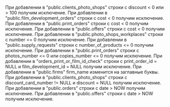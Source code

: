 При добавлении в "public.clients_photo_shops" строки с discount < 0 или > 100 получим исключение.
При добавлении в "public.film_development_orders" строки с cost < 0 получим исключение.
При добавлении в "public.print_orders" строки с cost < 0 получим исключение.
При добавлении в "public.offers" строки с cost < 0 получим исключение.
При добавлении в "public.photo_shops_workplaces" строки с number <= 0 получим исключение.
При добавлении в "public.supply_requests" строки с number_of_products <= 0 получим исключение.
При добавлении в "public.print_orders" строки с photos_number <= 0 или copies_number <= 0 получим исключение.
При добавлении в "orders_print_or_film_id_check" строки с print_order_id = NULL и film_development_id = NULL получим исключение.
При добавлении в "public.firms" firm_name изменится на заглавные буквы.
При добавлении в "public.clients_photo_shops" строки с discount_card_number != NULL и discount = NULL получим исключение.
При добавлении в "public.orders" строки с date > NOW получим исключение.
При добавлении в "public.offers" строки с date > NOW получим исключение.
